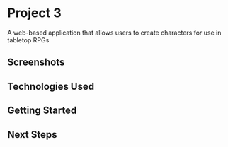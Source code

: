 # Project 3

A web-based application that allows users to create characters for use in tabletop RPGs

## Screenshots

## Technologies Used

## Getting Started

## Next Steps
